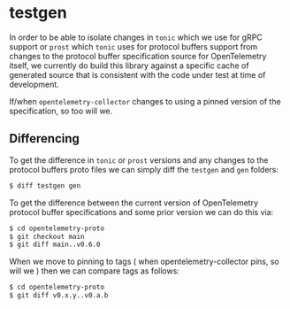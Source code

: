# **testgen**

In order to be able to isolate changes in `tonic` which we use
for gRPC support or `prost` which `tonic` uses for protocol buffers
support from changes to the protocol buffer specification source for
OpenTelemetry itself, we currently do build this library against
a specific cache of generated source that is consistent with the
code under test at time of development.


If/when `opentelemetry-collector` changes to using a pinned version
of the specification, so too will we.

## Differencing

To get the difference in `tonic` or `prost` versions and any
changes to the protocol buffers proto files we can simply diff
the `testgen` and `gen` folders:

```bash
$ diff testgen gen
```

To get the difference between the current version of OpenTelemetry
protocol buffer specifications and some prior version we can do
this via:

```bash
$ cd opentelemetry-proto
$ git checkout main
$ git diff main..v0.6.0
```

When we move to pinning to tags ( when opentelemetry-collector pins, so will
we ) then we can compare tags as follows:

```bash
$ cd opentelemetry-proto
$ git diff v0.x.y..v0.a.b
```
